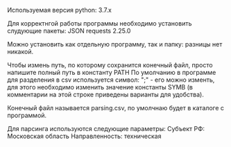 Используемая версия python: 3.7.x

Для корректнгой работы программы необходимо установить слудующие пакеты:
		JSON
		requests 2.25.0


Можно установить как отдельную программу, так и папку: разницы нет никакой.

Чтобы измень путь, по которому сохранится конечный файл, просто напишите полный путь в константу PATH
По умолчанию в программе для разделения в csv используется символ: ";" - его можно изменть, для этого необходимо изменить значение константы SYMB (в комментарии на этой строке приведены варианты для удобства).

Конечный файл называется parsing.csv, по умолчнаю будет в каталоге с программой.

Для парсинга используются следующие параметры:
		Субъект РФ: Московская область
		Направленность: техническая